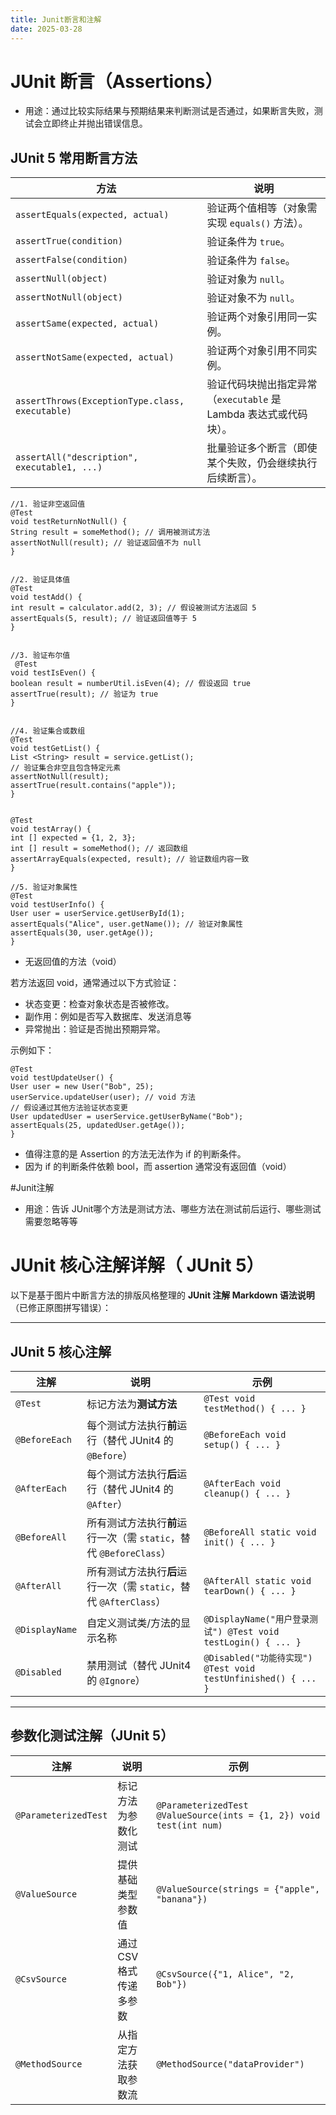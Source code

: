 ```yaml
---
title: Junit断言和注解
date: 2025-03-28
---
```


# JUnit 断言（Assertions）

* 用途：通过比较实际结果与预期结果来判断测试是否通过，如果断言失败，测试会立即终止并抛出错误信息。

## JUnit 5 常用断言方法

| 方法                                         | 说明                                                                 |
|----------------------------------------------|----------------------------------------------------------------------|
| `assertEquals(expected, actual)`            | 验证两个值相等（对象需实现 `equals()` 方法）。                       |
| `assertTrue(condition)`                      | 验证条件为 `true`。                                                 |
| `assertFalse(condition)`                     | 验证条件为 `false`。                                                |
| `assertNull(object)`                         | 验证对象为 `null`。                                                 |
| `assertNotNull(object)`                      | 验证对象不为 `null`。                                                |
| `assertSame(expected, actual)`               | 验证两个对象引用同一实例。                                           |
| `assertNotSame(expected, actual)`            | 验证两个对象引用不同实例。                                           |
| `assertThrows(ExceptionType.class, executable)` | 验证代码块抛出指定异常（`executable` 是 Lambda 表达式或代码块）。    |
| `assertAll("description", executable1, ...)` | 批量验证多个断言（即使某个失败，仍会继续执行后续断言）。             |


    //1. ​验证非空返回值
    @Test
    void testReturnNotNull() {
    String result = someMethod(); // 调用被测试方法
    assertNotNull(result); // 验证返回值不为 null
    }


    //2. ​验证具体值
    @Test
    void testAdd() {
    int result = calculator.add(2, 3); // 假设被测试方法返回 5
    assertEquals(5, result); // 验证返回值等于 5
    }


    //3. ​验证布尔值
     @Test
    void testIsEven() {
    boolean result = numberUtil.isEven(4); // 假设返回 true
    assertTrue(result); // 验证为 true
    }


    //4. ​验证集合或数组
    @Test
    void testGetList() {
    List <String> result = service.getList();
    // 验证集合非空且包含特定元素
    assertNotNull(result);
    assertTrue(result.contains("apple"));
    }


    @Test
    void testArray() {
    int [] expected = {1, 2, 3};
    int [] result = someMethod(); // 返回数组
    assertArrayEquals(expected, result); // 验证数组内容一致
    }
    
    //5. ​验证对象属性
    @Test
    void testUserInfo() {
    User user = userService.getUserById(1);
    assertEquals("Alice", user.getName()); // 验证对象属性
    assertEquals(30, user.getAge());
    }

* 无返回值的方法（void）​

若方法返回 void，通常通过以下方式验证：

* 状态变更：检查对象状态是否被修改。
* 副作用：例如是否写入数据库、发送消息等
* 异常抛出：验证是否抛出预期异常。

示例如下：

    @Test
    void testUpdateUser() {
    User user = new User("Bob", 25);
    userService.updateUser(user); // void 方法
    // 假设通过其他方法验证状态变更
    User updatedUser = userService.getUserByName("Bob");
    assertEquals(25, updatedUser.getAge());
    }


* 值得注意的是 Assertion 的方法无法作为 if 的判断条件。
* 因为 if 的判断条件依赖 bool，而 assertion 通常没有返回值（void）

#Junit注解

* 用途：告诉 JUnit哪个方法是测试方法、哪些方法在测试前后运行、哪些测试需要忽略等等

# JUnit 核心注解详解（ JUnit 5）

以下是基于图片中断言方法的排版风格整理的 ​**JUnit 注解 Markdown 语法说明**​（已修正原图拼写错误）：

---

## JUnit 5 核心注解

| 注解                  | 说明                                                                 | 示例                                                                 |
|-----------------------|----------------------------------------------------------------------|----------------------------------------------------------------------|
| `@Test`               | 标记方法为**测试方法**                                               | `@Test void testMethod() { ... }`                                   |
| `@BeforeEach`         | 每个测试方法执行**前**运行（替代 JUnit4 的 `@Before`）               | `@BeforeEach void setup() { ... }`                                   |
| `@AfterEach`          | 每个测试方法执行**后**运行（替代 JUnit4 的 `@After`）                | `@AfterEach void cleanup() { ... }`                                  |
| `@BeforeAll`          | 所有测试方法执行**前**运行一次（需 `static`，替代 `@BeforeClass`）   | `@BeforeAll static void init() { ... }`                              |
| `@AfterAll`           | 所有测试方法执行**后**运行一次（需 `static`，替代 `@AfterClass`）    | `@AfterAll static void tearDown() { ... }`                           |
| `@DisplayName`        | 自定义测试类/方法的显示名称                                           | `@DisplayName("用户登录测试") @Test void testLogin() { ... }`       |
| `@Disabled`           | 禁用测试（替代 JUnit4 的 `@Ignore`）                                 | `@Disabled("功能待实现") @Test void testUnfinished() { ... }`       |

---

## 参数化测试注解（JUnit 5）

| 注解                  | 说明                                                                 | 示例                                                                 |
|-----------------------|----------------------------------------------------------------------|----------------------------------------------------------------------|
| `@ParameterizedTest`  | 标记方法为参数化测试                                                 | `@ParameterizedTest @ValueSource(ints = {1, 2}) void test(int num)` |
| `@ValueSource`        | 提供基础类型参数值                                                   | `@ValueSource(strings = {"apple", "banana"})`                       |
| `@CsvSource`          | 通过 CSV 格式传递多参数                                              | `@CsvSource({"1, Alice", "2, Bob"})`                                |
| `@MethodSource`       | 从指定方法获取参数流                                                 | `@MethodSource("dataProvider")`                                     |
